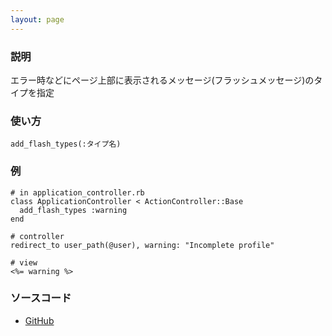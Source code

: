 ```yaml
---
layout: page
---
```

### 説明
エラー時などにページ上部に表示されるメッセージ(フラッシュメッセージ)のタイプを指定

### 使い方
    add_flash_types(:タイプ名)

### 例
    # in application_controller.rb
    class ApplicationController < ActionController::Base
      add_flash_types :warning
    end

    # controller
    redirect_to user_path(@user), warning: "Incomplete profile"

    # view
    <%= warning %>

### ソースコード
* [GitHub](https://github.com/rails/rails/blob/f33d52c95217212cbacc8d5e44b5a8e3cdc6f5b3/actionpack/lib/action_controller/metal/flash.rb#L32)